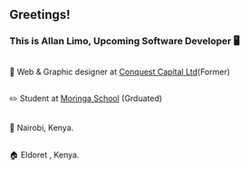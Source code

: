 ## Greetings!


### This is Allan Limo, Upcoming Software Developer :desktop_computer:	
## 

 :briefcase:	Web & Graphic designer at <a href="https://www.conquestcapitalltd.com/" target="_blank">Conquest Capital Ltd</a>(Former)

##

 :pencil2:	Student at <a href="https://moringaschool.com">Moringa School</a> (Grduated)
 
 ##
 

:pushpin:	Nairobi, Kenya.

##

:house:	Eldoret , Kenya.


